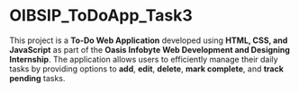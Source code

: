 # OIBSIP_ToDoApp_Task3
This project is a **To-Do Web Application** developed using **HTML, CSS, and JavaScript** as part of the **Oasis Infobyte Web Development and Designing Internship**.  The application allows users to efficiently manage their daily tasks by providing options to **add**, **edit**, **delete**, **mark complete**, and **track pending** tasks. 
